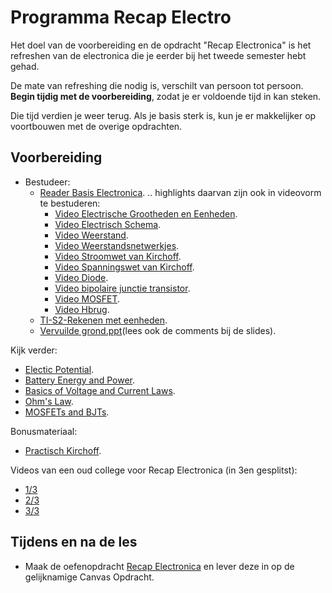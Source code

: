 # Programma Recap Electro

Het doel van de voorbereiding en de opdracht "Recap Electronica" is het refreshen van de electronica die je eerder bij het tweede semester hebt gehad.

De mate van refreshing die nodig is, verschilt van persoon tot persoon. **Begin tijdig met de voorbereiding**, zodat je er voldoende tijd in kan steken.

Die tijd verdien je weer terug. Als je basis sterk is, kun je er makkelijker op voortbouwen met
de overige opdrachten.

## Voorbereiding
- Bestudeer:
  - [Reader Basis Electronica](../../onderwijsmateriaal/readers/reader-basis-electronica.pdf).
    .. highlights daarvan zijn ook in videovorm te bestuderen:
    - [Video Electrische Grootheden en Eenheden](https://www.youtube.com/watch?v=bYL4OfpEA-U).
    - [Video Electrisch Schema](https://www.youtube.com/watch?v=YDCEUy-kM9w&t=20s).
    - [Video Weerstand](https://www.youtube.com/watch?v=tUazer9WJPY&t=5s).
    - [Video Weerstandsnetwerkjes](https://www.youtube.com/watch?v=gCSOnq60i2M&t=6s).
    - [Video Stroomwet van Kirchoff](https://www.youtube.com/watch?v=ildeUrwVQEI).
    - [Video Spanningswet van Kirchoff](https://www.youtube.com/watch?v=OXv0qSWrKLg&t=19s).
    - [Video Diode](https://www.youtube.com/watch?v=H45FKcw6Li0).
    - [Video bipolaire junctie transistor](https://www.youtube.com/watch?v=7A1tQ3Ub7xU).
    - [Video MOSFET](https://www.youtube.com/watch?v=P0y_Jtsopz8).
    - [Video Hbrug](https://www.youtube.com/watch?v=KOPIeIKWeqE).
  - [TI-S2-Rekenen met eenheden](https://github.com/HU-TI-DEV/TI-S2/blob/main/programma/lesprogramma/programma-rekenen-met-eenheden.md).
  - [Vervuilde grond.ppt](../../onderwijsmateriaal/presentaties/vervuilde-grond.ppt)(lees ook de comments bij de slides).

Kijk verder:
- [Electic Potential](https://www.youtube.com/watch?v=-Rb9guSEeVE&list=PLkyBCj4JhHt9dIWsO7GaTU149BkIFbo5y&index=3).
- [Battery Energy and Power](https://www.youtube.com/watch?v=u4FpbaMW5sk&list=PLkyBCj4JhHt9dIWsO7GaTU149BkIFbo5y&index=4).
- [Basics of Voltage and Current Laws](https://www.youtube.com/watch?v=m4jzgqZu-4s&list=PLkyBCj4JhHt9dIWsO7GaTU149BkIFbo5y&index=5).
- [Ohm's Law](https://www.youtube.com/watch?v=G3H5lKoWPpY&list=PLkyBCj4JhHt9dIWsO7GaTU149BkIFbo5y&index=6).
- [MOSFETs and BJTs](https://www.youtube.com/watch?v=Bine_PbyFSQ&list=PLkyBCj4JhHt9dIWsO7GaTU149BkIFbo5y&index=12).

Bonusmateriaal:
- [Practisch Kirchoff](../../onderwijsmateriaal/readers/practisch-kirchoff.pdf).

Videos van een oud college voor Recap Electronica (in 3en gesplitst):
- [1/3](https://www.youtube.com/watch?v=RT6dJCUaCOo)
- [2/3](https://www.youtube.com/watch?v=0akzQqAuwFc)
- [3/3](https://www.youtube.com/watch?v=9t48cUt_z4I)

## Tijdens en na de les
- Maak de oefenopdracht [Recap Electronica](../../onderwijsmateriaal/opdrachten/oefenopdrachten/recap-basis-electronica/opgaven-basis-electronica-recap-calc.pdf) en lever deze in op de gelijknamige Canvas Opdracht.
